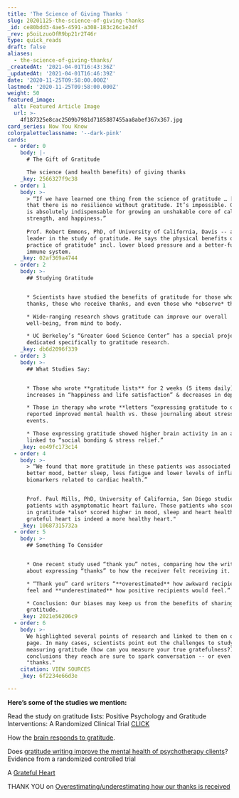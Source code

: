 ```yaml
---
title: 'The Science of Giving Thanks '
slug: 20201125-the-science-of-giving-thanks
_id: ce80bdd3-4ae5-4591-a308-183c26c1e24f
_rev: p5oiLzuoOfR9bp21r2T46r
type: quick_reads
draft: false
aliases:
  - the-science-of-giving-thanks/
_createdAt: '2021-04-01T16:43:36Z'
_updatedAt: '2021-04-01T16:46:39Z'
date: '2020-11-25T09:58:00.000Z'
lastmod: '2020-11-25T09:58:00.000Z'
weight: 50
featured_image:
  alt: Featured Article Image
  url: >-
    4f187325e8cac2509b7981d7185887455aa8abef367x367.jpg
card_series: Now You Know
colorpaletteclassname: '--dark-pink'
cards:
  - order: 0
    body: |-
      # The Gift of Gratitude

      The science (and health benefits) of giving thanks
    _key: 2566327f9c38
  - order: 1
    body: >-
      > “If we have learned one thing from the science of gratitude … [it] is
      that there is no resilience without gratitude. It’s impossible. Gratitude
      is absolutely indispensable for growing an unshakable core of calm,
      strength, and happiness.”  
        
      Prof. Robert Emmons, PhD, of University of California, Davis -- a research
      leader in the study of gratitude. He says the physical benefits of "the
      practice of gratitude" incl. lower blood pressure and a better-functioning
      immune system.
    _key: 02af369a4744
  - order: 2
    body: >-
      ## Studying Gratitude


      * Scientists have studied the benefits of gratitude for those who give
      thanks, those who receive thanks, and even those who *observe* thanks.

      * Wide-ranging research shows gratitude can improve our overall
      well-being, from mind to body.

      * UC Berkeley’s “Greater Good Science Center” has a special project
      dedicated specifically to gratitude research.
    _key: db6d2096f339
  - order: 3
    body: >-
      ## What Studies Say:


      * Those who wrote **gratitude lists** for 2 weeks (5 items daily) reported
      increases in “happiness and life satisfaction” & decreases in depression.

      * Those in therapy who wrote **letters “expressing gratitude to others”**
      reported improved mental health vs. those journaling about stressful
      events.

      * Those expressing gratitude showed higher brain activity in an area
      linked to “social bonding & stress relief.”
    _key: ee49fc173c14
  - order: 4
    body: >-
      > “We found that more gratitude in these patients was associated with
      better mood, better sleep, less fatigue and lower levels of inflammatory
      biomarkers related to cardiac health.”


      Prof. Paul Mills, PhD, University of California, San Diego studied
      patients with asymptomatic heart failure. Those patients who scored higher
      in gratitude *also* scored higher in mood, sleep and heart health; "a more
      grateful heart is indeed a more healthy heart."
    _key: 10687315732a
  - order: 5
    body: >-
      ## Something To Consider


      * One recent study used “thank you” notes, comparing how the writer felt
      about expressing “thanks” to how the receiver felt receiving it.

      * “Thank you” card writers “**overestimated** how awkward recipients would
      feel and **underestimated** how positive recipients would feel.”

      * Conclusion: Our biases may keep us from the benefits of sharing
      gratitude.
    _key: 2021e56206c9
  - order: 6
    body: >-
      We highlighted several points of research and linked to them on our source
      page. In many cases, scientists point out the challenges to studying and
      measuring gratitude (how can you measure your true gratefulness?) but the
      conclusions they reach are sure to spark conversation -- or even a little
      "thanks."
    citation: VIEW SOURCES
    _key: 6f2234e66d3e

---
```

**Here’s some of the studies we mention:**

Read the study on gratitude lists: Positive Psychology and Gratitude Interventions: A Randomized Clinical Trial [CLICK](https://www.ncbi.nlm.nih.gov/pmc/articles/PMC6437090/)

How the [brain responds to gratitude](https://www.psychologytoday.com/us/blog/mindful-anger/201807/science-proves-gratitude-is-key-well-being).

Does [gratitude writing improve the mental health of psychotherapy clients](https://www.tandfonline.com/doi/full/10.1080/10503307.2016.1169332?scroll=top&needAccess=true&)? Evidence from a randomized controlled trial

A [Grateful Heart](https://www.apa.org/news/press/releases/2015/04/grateful-heart)

THANK YOU on [Overestimating/underestimating how our thanks is received](https://journals.sagepub.com/doi/10.1177/0956797618772506)